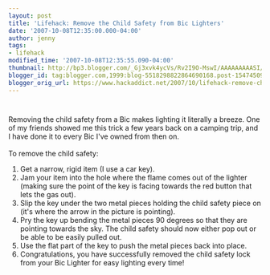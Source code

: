 ```yaml
---
layout: post
title: 'Lifehack: Remove the Child Safety from Bic Lighters'
date: '2007-10-08T12:35:00.000-04:00'
author: jenny
tags:
- lifehack
modified_time: '2007-10-08T12:35:55.090-04:00'
thumbnail: http://bp3.blogger.com/_Gj3xvk4ycVs/Rv2I9O-MswI/AAAAAAAAASI/ClNjSSUe5XY/s72-c/lighter.jpg
blogger_id: tag:blogger.com,1999:blog-5518298822864690168.post-1547450934476514728
blogger_orig_url: https://www.hackaddict.net/2007/10/lifehack-remove-child-safety-from-bic.html
---
```


<img alt="" border="0" id="BLOGGER_PHOTO_ID_5115395337335124738" src="{{ site.url }}/assets/images/2007-10-08-image-0000.jpg" style="margin: 0px auto 10px; display: block; text-align: center; "/><br/>Removing the child safety from a Bic makes lighting it literally a breeze.  One of my friends showed me this trick a few years back on a camping trip, and I have done it to every Bic I've owned from then on.<br/><br/>To remove the child safety:<br/><ol><li>Get a narrow, rigid item (I use a car key).</li><li>Jam your item into the hole where the flame comes out of the lighter (making sure the point of the key is facing towards the red button that lets the gas out).<br/></li><li>Slip the key under the two metal pieces holding the child safety piece on (it's where the arrow in the picture is pointing).</li><li>Pry the key up bending the metal pieces 90 degrees so that they are pointing towards the sky.  The child safety should now either pop out or be able to be easily pulled out.</li><li>Use the flat part of the key to push the metal pieces back into place.</li><li>Congratulations, you have successfully removed the child safety lock from your Bic Lighter for easy lighting every time!<br/></li></ol>